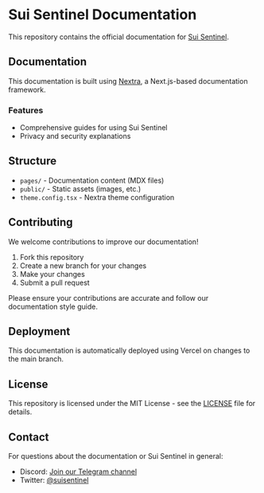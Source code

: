 # Sui Sentinel Documentation

This repository contains the official documentation for [Sui Sentinel](https://suisentinel.xyz/).

## Documentation

This documentation is built using [Nextra](https://nextra.site/), a Next.js-based documentation framework.

### Features

- Comprehensive guides for using Sui Sentinel
- Privacy and security explanations

## Structure

- `pages/` - Documentation content (MDX files)
- `public/` - Static assets (images, etc.)
- `theme.config.tsx` - Nextra theme configuration

## Contributing

We welcome contributions to improve our documentation!

1. Fork this repository
2. Create a new branch for your changes
3. Make your changes
4. Submit a pull request

Please ensure your contributions are accurate and follow our documentation style guide.

## Deployment

This documentation is automatically deployed using Vercel on changes to the main branch.

## License

This repository is licensed under the MIT License - see the [LICENSE](LICENSE) file for details.

## Contact

For questions about the documentation or Sui Sentinel in general:

- Discord: [Join our Telegram channel](https://t.me/suisentinel)
- Twitter: [@suisentinel](https://x.com/suisentinal)
